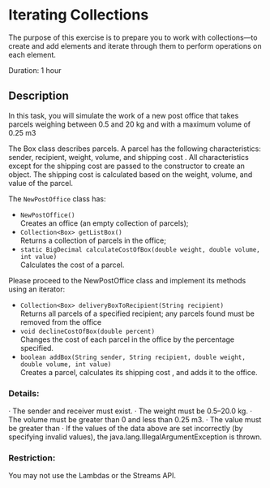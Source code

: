 # Iterating Collections
 
The purpose of this exercise is to prepare you to work with collections—to create and add elements and iterate through   them to perform operations on each element.

Duration: 1 hour

## Description

In this task, you will simulate the work of a new post office that takes parcels weighing between 0.5 and 20 kg and with a maximum volume of 0.25 m3

The Box class describes parcels. A parcel has the following characteristics: sender, recipient, weight, volume, and shipping cost  . All characteristics except for the shipping cost are passed to the constructor to create an object. The shipping cost is calculated based on the weight, volume, and value of the parcel.

The `NewPostOffice` class has:
- `NewPostOffice()`  
   Creates an office (an empty collection of parcels);
- `Collection<Box> getListBox()`  
   Returns a collection of parcels in the office;
- `static BigDecimal calculateCostOfBox(double weight, double volume, int value)`  
   Calculates the cost of a parcel.

Please proceed to the NewPostOffice class and implement its methods using an iterator:
- `Collection<Box> deliveryBoxToRecipient(String recipient)`  
   Returns all parcels of a specified recipient; any parcels found must be removed from the office
- `void declineCostOfBox(double percent)`  
   Changes the cost of each parcel in the office by the percentage specified.
- `boolean addBox(String sender, String recipient, double weight, double volume, int value)`   
   Creates a parcel, calculates its shipping cost  , and adds it to the office.

### Details:

·	The sender and receiver must exist.
·	The weight must be 0.5–20.0 kg.
·	The volume must be greater than 0 and less than 0.25 m3.
·	The value must be greater than 
·	If the values of the data above are set incorrectly (by specifying invalid values), the java.lang.IllegalArgumentException is thrown.

### Restriction:
You may not use the Lambdas or the Streams API.

